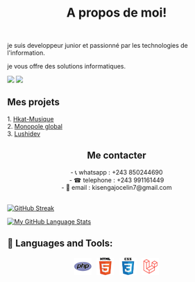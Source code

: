 
<h1 align="center"> A propos de moi! </h1><br>
  <p>je suis developpeur junior et passionné par les technologies de l'information.</p> <p>je vous offre des solutions informatiques.</p>




  ![](https://img.shields.io/badge/<PHP>-<LARAVEL>-informational?style=flat&logo=<LOGO_NAME>&logoColor=white&color=2bbc8a)   ![](https://img.shields.io/badge/<PYTHON>-<DESKTOP>-informational?style=flat&logo=<LOGO_NAME>&logoColor=white&color=2bbc8a)


<Div>
 <H2>Mes projets</h2>
1. <a href="https://musique.monopoleglobal.com">Hkat-Musique</a><br>
2. <a href="https://monopoleglobal.com"> Monopole global</a><br>
3. <a href="https://lushidev.hashnode.dev">Lushidev</a>
</Div>
<Div>


<h2 align="center"> Me contacter</h2>
<div align="center">
- 📞 whatsapp : +243 850244690<br>
- ☎ telephone : +243 991161449<br>
- 📩 email : kisengajocelin7@gmail.com
  </div><br>
</Div>


[![GitHub Streak](https://github-readme-streak-stats.herokuapp.com/?user=jocelinkisenga&theme=dark)](https://git.io/streak-stats)

[![My GitHub Language Stats](https://github-readme-stats.vercel.app/api/top-langs/?username=jocelinkisenga&langs_count=5&theme=tokyonight)]()


## 🧰 Languages and Tools:
<p align="center">
<img src="https://raw.githubusercontent.com/github/explore/80688e429a7d4ef2fca1e82350fe8e3517d3494d/topics/php/php.png" alt="Python" height="40" style="vertical-align:top; margin:4px">
<img src="https://raw.githubusercontent.com/github/explore/80688e429a7d4ef2fca1e82350fe8e3517d3494d/topics/html/html.png" alt="Python" height="40" style="vertical-align:top; margin:4px">
<img src="https://raw.githubusercontent.com/github/explore/80688e429a7d4ef2fca1e82350fe8e3517d3494d/topics/css/css.png" alt="Python" height="40" style="vertical-align:top; margin:4px">
<img src="https://raw.githubusercontent.com/github/explore/80688e429a7d4ef2fca1e82350fe8e3517d3494d/topics/laravel/laravel.png" alt="Python" height="40" style="vertical-align:top; margin:4px">
</p>
